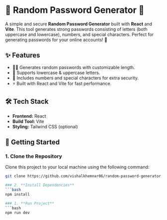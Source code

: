 # 🔐 **Random Password Generator** 🔑

A simple and secure **Random Password Generator** built with **React** and **Vite**. This tool generates strong passwords consisting of letters (both uppercase and lowercase), numbers, and special characters. Perfect for generating passwords for your online accounts! 🚀



## ✨ **Features**
- 🧑‍💻 Generates random passwords with customizable length.
- 🔡 Supports lowercase & uppercase letters.
- 🔢 Includes numbers and special characters for extra security.
- ⚡ Built with React and Vite for fast performance.

## 🛠 **Tech Stack**
- **Frontend:** React
- **Build Tool:** Vite
- **Styling:** Tailwind CSS (optional)

## 🚀 **Getting Started**

### 1. **Clone the Repository**
Clone this project to your local machine using the following command:

```bash
git clone https://github.com/vishalkhemnar06/random-password-generator.git

### 2. **Install Dependencies**
```bash
npm install

### 1. **Run Project**
```bash
npm run dev
